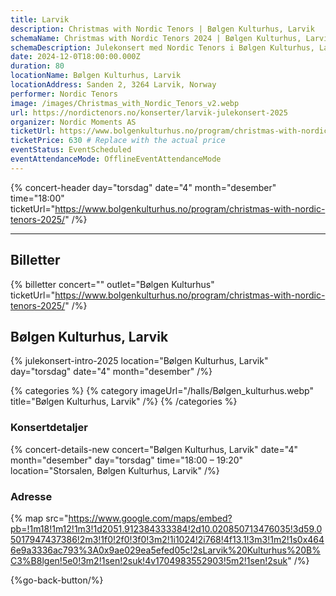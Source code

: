 ```yaml
---
title: Larvik
description: Christmas with Nordic Tenors | Bølgen Kulturhus, Larvik
schemaName: Christmas with Nordic Tenors 2024 | Bølgen Kulturhus, Larvik
schemaDescription: Julekonsert med Nordic Tenors i Bølgen Kulturhus, Larvik
date: 2024-12-0T18:00:00.000Z
duration: 80
locationName: Bølgen Kulturhus, Larvik
locationAddress: Sanden 2, 3264 Larvik, Norway
performer: Nordic Tenors
image: /images/Christmas_with_Nordic_Tenors_v2.webp
url: https://nordictenors.no/konserter/larvik-julekonsert-2025
organizer: Nordic Moments AS
ticketUrl: https://www.bolgenkulturhus.no/program/christmas-with-nordic-tenors-2025/
ticketPrice: 630 # Replace with the actual price
eventStatus: EventScheduled
eventAttendanceMode: OfflineEventAttendanceMode
---
```


{% concert-header day="torsdag" date="4" month="desember" time="18:00" ticketUrl="https://www.bolgenkulturhus.no/program/christmas-with-nordic-tenors-2025/" /%}

---

## Billetter

{% billetter concert="" outlet="Bølgen Kulturhus" ticketUrl="https://www.bolgenkulturhus.no/program/christmas-with-nordic-tenors-2025/" /%}

## Bølgen Kulturhus, Larvik

{% julekonsert-intro-2025 location="Bølgen Kulturhus, Larvik" day="torsdag" date="4" month="desember" /%}

{% categories %}
{% category imageUrl="/halls/Bølgen_kulturhus.webp" title="Bølgen Kulturhus, Larvik" /%}
{% /categories %}

### Konsertdetaljer

{% concert-details-new concert="Bølgen Kulturhus, Larvik" date="4" month="desember" day="torsdag" time="18:00 – 19:20" location="Storsalen, Bølgen Kulturhus, Larvik" /%}

### Adresse

{% map src="https://www.google.com/maps/embed?pb=!1m18!1m12!1m3!1d2051.912384333384!2d10.020850713476035!3d59.05017947437386!2m3!1f0!2f0!3f0!3m2!1i1024!2i768!4f13.1!3m3!1m2!1s0x4646e9a3336ac793%3A0x9ae029ea5efed05c!2sLarvik%20Kulturhus%20B%C3%B8lgen!5e0!3m2!1sen!2suk!4v1704983552903!5m2!1sen!2suk" /%}

{%go-back-button/%}

